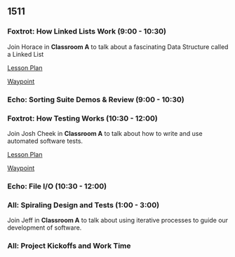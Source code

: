 
## 1511

### Foxtrot: How Linked Lists Work (9:00 - 10:30)

Join Horace in **Classroom A** to talk about a
fascinating Data Structure called a Linked List

[Lesson Plan](https://github.com/turingschool/curriculum/blob/master/source/projects/linked_lists.markdown)

[Waypoint](https://github.com/turingschool/waypoints#linked-lists)

### Echo: Sorting Suite Demos & Review (9:00 - 10:30)

### Foxtrot: How Testing Works (10:30 - 12:00)

Join Josh Cheek in **Classroom A** to talk about how to
write and use automated software tests.

[Lesson Plan](https://github.com/turingschool/lesson_plans/blob/master/ruby_01-object_oriented_programming_with_ruby/how_testing_works.markdown)

[Waypoint](https://github.com/turingschool/waypoints#how-testing-works)

### Echo: File I/O (10:30 - 12:00)

### All: Spiraling Design and Tests (1:00 - 3:00)

Join Jeff in **Classroom A** to talk about using iterative
processes to guide our development of software.

### All: Project Kickoffs and Work Time

